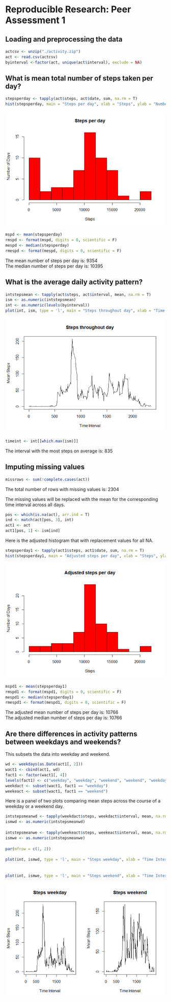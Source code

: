 # Reproducible Research: Peer Assessment 1


## Loading and preprocessing the data

```r
actcsv <- unzip("./activity.zip")
act <- read.csv(actcsv)
byinterval <-factor(act, unique(act$interval), exclude = NA)
```

## What is mean total number of steps taken per day?

```r
stepsperday <- tapply(act$steps, act$date, sum, na.rm = T)
hist(stepsperday, main = "Steps per day", xlab = "Steps", ylab = "Number of Days", col = "Red", breaks = 15)
```

![](PA1_template_files/figure-html/unnamed-chunk-2-1.png) 

```r
mspd <- mean(stepsperday)
rmspd <- format(mspd, digits = 0, scientific = F)
mespd <- median(stepsperday)
rmespd <- format(mespd, digits = 0, scientific = F)
```

The mean number of steps per day is: 9354  
The median number of steps per day is: 10395  

## What is the average daily activity pattern?

```r
intstepsmean <- tapply(act$steps, act$interval, mean, na.rm = T)
ism <- as.numeric(intstepsmean)
int <- as.numeric(levels(byinterval))
plot(int, ism, type = 'l', main = "Steps throughout day", xlab = "Time Interval", ylab = "Mean Steps")
```

![](PA1_template_files/figure-html/unnamed-chunk-3-1.png) 

```r
timeint <- int[[which.max(ism)]]
```

The interval with the most steps on average is: 835


## Imputing missing values

```r
missrows <- sum(!complete.cases(act))
```
The total number of rows with missing values is: 2304

The missing values will be replaced with the mean for the corresponding time interval across all days.


```r
pos <- which(is.na(act), arr.ind = T)
ind <- match(act[pos, 3], int)
act1 <- act
act1[pos, 1] <- ism[ind]
```

Here is the adjusted histogram that with replacement values for all NA.


```r
stepsperday1 <- tapply(act1$steps, act1$date, sum, na.rm = T)
hist(stepsperday1, main = "Adjusted steps per day", xlab = "Steps", ylab = "Number of Days", col = "Red", breaks = 15)
```

![](PA1_template_files/figure-html/unnamed-chunk-6-1.png) 

```r
mspd1 <- mean(stepsperday1)
rmspd1 <- format(mspd1, digits = 0, scientific = F)
mespd1 <- median(stepsperday1)
rmespd1 <- format(mespd1, digits = 0, scientific = F)
```

The adjusted mean number of steps per day is: 10766  
The adjusted median number of steps per day is: 10766  


## Are there differences in activity patterns between weekdays and weekends?
This subsets the data into weekday and weekend.

```r
wd <- weekdays(as.Date(act1[, 2]))
wact1 <- cbind(act1, wd)
fact1 <- factor(wact1[, 4])
levels(fact1) <- c("weekday", "weekday", "weekend", "weekend", "weekday", "weekday", "weekday")
weekdact <- subset(wact1, fact1 == "weekday")
weekeact <- subset(wact1, fact1 == "weekend")
```

Here is a panel of two plots comparing mean steps across the course of a weekday or a weekend day.


```r
intstepsmeanwd <- tapply(weekdact$steps, weekdact$interval, mean, na.rm = T)
ismwd <- as.numeric(intstepsmeanwd)

intstepsmeanwe <- tapply(weekeact$steps, weekeact$interval, mean, na.rm = T)
ismwe <- as.numeric(intstepsmeanwe)

par(mfrow = c(1, 2))

plot(int, ismwd, type = 'l', main = "Steps weekday", xlab = "Time Interval", ylab = "Mean Steps")


plot(int, ismwe, type = 'l', main = "Steps weekend", xlab = "Time Interval", ylab = "Mean Steps")
```

![](PA1_template_files/figure-html/unnamed-chunk-8-1.png) 
